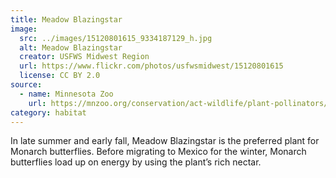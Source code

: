 ```yaml
---
title: Meadow Blazingstar
image:
  src: ../images/15120801615_9334187129_h.jpg
  alt: Meadow Blazingstar
  creator: USFWS Midwest Region
  url: https://www.flickr.com/photos/usfwsmidwest/15120801615
  license: CC BY 2.0
source:
  - name: Minnesota Zoo
    url: https://mnzoo.org/conservation/act-wildlife/plant-pollinators/
category: habitat
---
```

In late summer and early fall, Meadow Blazingstar is the preferred plant for Monarch butterflies. Before migrating to Mexico for the winter, Monarch butterflies load up on energy by using the plant’s rich nectar.
